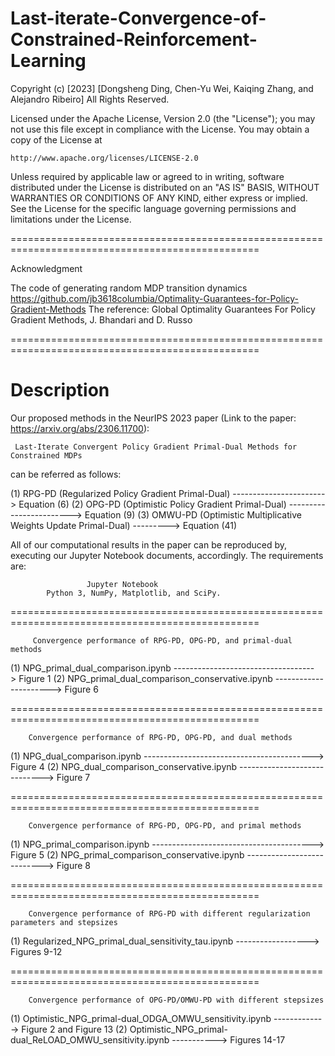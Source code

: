 # Last-iterate-Convergence-of-Constrained-Reinforcement-Learning

Copyright (c) [2023] 
[Dongsheng Ding, Chen-Yu Wei, Kaiqing Zhang, and Alejandro Ribeiro]
All Rights Reserved.

Licensed under the Apache License, Version 2.0 (the "License");
you may not use this file except in compliance with the License.
You may obtain a copy of the License at

    http://www.apache.org/licenses/LICENSE-2.0
    
Unless required by applicable law or agreed to in writing, software
distributed under the License is distributed on an "AS IS" BASIS,
WITHOUT WARRANTIES OR CONDITIONS OF ANY KIND, either express or implied.
See the License for the specific language governing permissions and
limitations under the License.

=================================================================================================

Acknowledgment

The code of generating random MDP transition dynamics 
https://github.com/jb3618columbia/Optimality-Guarantees-for-Policy-Gradient-Methods
The reference: Global Optimality Guarantees For Policy Gradient Methods, J. Bhandari and D. Russo

=================================================================================================

# Description
 
Our proposed methods in the NeurIPS 2023 paper (Link to the paper: https://arxiv.org/abs/2306.11700): 

     Last-Iterate Convergent Policy Gradient Primal-Dual Methods for Constrained MDPs 

 can be referred as follows:

 (1) RPG-PD (Regularized Policy Gradient Primal-Dual) -----------------------> Equation (6)
 (2) OPG-PD (Optimistic Policy Gradient Primal-Dual) ------------------------> Equation (9)
 (3) OMWU-PD (Optimistic Multiplicative Weights Update Primal-Dual) ---------> Equation (41)
 
All of our computational results in the paper can be reproduced by, 
executing our Jupyter Notebook documents, accordingly. The requirements are: 

            		 Jupyter Notebook
    		Python 3, NumPy, Matplotlib, and SciPy.

=================================================================================================
 
    	 Convergence performance of RPG-PD, OPG-PD, and primal-dual methods

 (1) NPG_primal_dual_comparison.ipynb -----------------------------------> Figure 1
 (2) NPG_primal_dual_comparison_conservative.ipynb ----------------------> Figure 6


=================================================================================================
 
     	Convergence performance of RPG-PD, OPG-PD, and dual methods

 (1) NPG_dual_comparison.ipynb ------------------------------------------> Figure 4
 (2) NPG_dual_comparison_conservative.ipynb -----------------------------> Figure 7


=================================================================================================

     	Convergence performance of RPG-PD, OPG-PD, and primal methods
 
 (1) NPG_primal_comparison.ipynb ----------------------------------------> Figure 5
 (2) NPG_primal_comparison_conservative.ipynb ---------------------------> Figure 8


=================================================================================================

     	Convergence performance of RPG-PD with different regularization parameters and stepsizes
 
(1) Regularized_NPG_primal_dual_sensitivity_tau.ipynb ------------------> Figures 9-12


=================================================================================================

     	Convergence performance of OPG-PD/OMWU-PD with different stepsizes
 
(1) Optimistic_NPG_primal-dual_ODGA_OMWU_sensitivity.ipynb -------------> Figure 2 and Figure 13
(2) Optimistic_NPG_primal-dual_ReLOAD_OMWU_sensitivity.ipynb -----------> Figures 14-17


